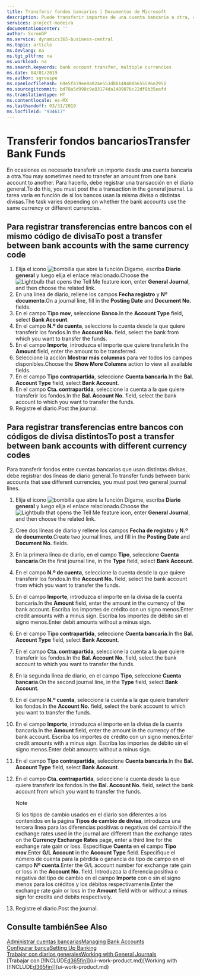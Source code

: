 ```yaml
---
title: Transferir fondos bancarios | Documentos de Microsoft
description: Puede transferir importes de una cuenta bancaria a otra, con divisas distintas, registrando la transacción en el diario general.
services: project-madeira
documentationcenter: ''
author: SorenGP
ms.service: dynamics365-business-central
ms.topic: article
ms.devlang: na
ms.tgt_pltfrm: na
ms.workload: na
ms.search.keywords: bank account transfer, multiple currencies
ms.date: 04/01/2019
ms.author: sgroespe
ms.openlocfilehash: 69e5f439ee8a02ae553d8b148480b655596e2951
ms.sourcegitcommit: bd78a5d990c9e83174da1409076c22df8b35eafd
ms.translationtype: HT
ms.contentlocale: es-MX
ms.lasthandoff: 03/31/2019
ms.locfileid: "934617"
---
```

# <a name="transfer-bank-funds"></a><span data-ttu-id="acdf4-103">Transferir fondos bancarios</span><span class="sxs-lookup"><span data-stu-id="acdf4-103">Transfer Bank Funds</span></span>
<span data-ttu-id="acdf4-104">En ocasiones es necesario transferir un importe desde una cuenta bancaria a otra.</span><span class="sxs-lookup"><span data-stu-id="acdf4-104">You may sometimes need to transfer an amount from one bank account to another.</span></span> <span data-ttu-id="acdf4-105">Para hacerlo, debe registrar una transacción en el diario general.</span><span class="sxs-lookup"><span data-stu-id="acdf4-105">To do this, you must post the a transaction in the general journal.</span></span> <span data-ttu-id="acdf4-106">La tarea varía en función de si los bancos usan la misma divisa o distintas divisas.</span><span class="sxs-lookup"><span data-stu-id="acdf4-106">The task varies depending on whether the bank accounts use the same currency or different currencies.</span></span>

## <a name="to-post-a-transfer-between-bank-accounts-with-the-same-currency-code"></a><span data-ttu-id="acdf4-107">Para registrar transferencias entre bancos con el mismo código de divisa</span><span class="sxs-lookup"><span data-stu-id="acdf4-107">To post a transfer between bank accounts with the same currency code</span></span>
1. <span data-ttu-id="acdf4-108">Elija el icono ![bombilla que abre la función Dígame](media/ui-search/search_small.png "Dígame que desea hacer"), escriba **Diario general** y luego elija el enlace relacionado.</span><span class="sxs-lookup"><span data-stu-id="acdf4-108">Choose the ![Lightbulb that opens the Tell Me feature](media/ui-search/search_small.png "Tell me what you want to do") icon, enter **General Journal**, and then choose the related link.</span></span>
2. <span data-ttu-id="acdf4-109">En una línea de diario, rellene los campos **Fecha registro** y **Nº documento**.</span><span class="sxs-lookup"><span data-stu-id="acdf4-109">On a journal line, fill in the **Posting Date** and **Document No.** fields.</span></span>
3. <span data-ttu-id="acdf4-110">En el campo **Tipo mov**, seleccione **Banco**.</span><span class="sxs-lookup"><span data-stu-id="acdf4-110">In the **Account Type** field, select **Bank Account**.</span></span>
4. <span data-ttu-id="acdf4-111">En el campo **N.º de cuenta**, seleccione la cuenta desde la que quiere transferir los fondos.</span><span class="sxs-lookup"><span data-stu-id="acdf4-111">In the **Account No.** field, select the bank from which you want to transfer the funds.</span></span>
5. <span data-ttu-id="acdf4-112">En el campo **Importe**, introduzca el importe que quiere transferir.</span><span class="sxs-lookup"><span data-stu-id="acdf4-112">In the **Amount** field, enter the amount to be transferred.</span></span>
6. <span data-ttu-id="acdf4-113">Seleccione la acción **Mostrar más columnas** para ver todos los campos disponibles.</span><span class="sxs-lookup"><span data-stu-id="acdf4-113">Choose the **Show More Columns** action to view all available fields.</span></span>
7. <span data-ttu-id="acdf4-114">En el campo **Tipo contrapartida**, seleccione **Cuenta bancaria**.</span><span class="sxs-lookup"><span data-stu-id="acdf4-114">In the **Bal. Account Type** field, select **Bank Account**.</span></span>
8. <span data-ttu-id="acdf4-115">En el campo **Cta. contrapartida**, seleccione la cuenta a la que quiere transferir los fondos.</span><span class="sxs-lookup"><span data-stu-id="acdf4-115">In the **Bal. Account No.** field, select the bank account to which you want to transfer the funds.</span></span>
9. <span data-ttu-id="acdf4-116">Registre el diario.</span><span class="sxs-lookup"><span data-stu-id="acdf4-116">Post the journal.</span></span>

## <a name="to-post-a-transfer-between-bank-accounts-with-different-currency-codes"></a><span data-ttu-id="acdf4-117">Para registrar transferencias entre bancos con códigos de divisa distintos</span><span class="sxs-lookup"><span data-stu-id="acdf4-117">To post a transfer between bank accounts with different currency codes</span></span>
<span data-ttu-id="acdf4-118">Para transferir fondos entre cuentas bancarias que usan distintas divisas, debe registrar dos líneas de diario general.</span><span class="sxs-lookup"><span data-stu-id="acdf4-118">To transfer funds between bank accounts that use different currencies, you must post two general journal lines.</span></span>

1. <span data-ttu-id="acdf4-119">Elija el icono ![bombilla que abre la función Dígame](media/ui-search/search_small.png "Dígame que desea hacer"), escriba **Diario general** y luego elija el enlace relacionado.</span><span class="sxs-lookup"><span data-stu-id="acdf4-119">Choose the ![Lightbulb that opens the Tell Me feature](media/ui-search/search_small.png "Tell me what you want to do") icon, enter **General Journal**, and then choose the related link.</span></span>
2. <span data-ttu-id="acdf4-120">Cree dos líneas de diario y rellene los campos **Fecha de registro** y **N.º de documento**.</span><span class="sxs-lookup"><span data-stu-id="acdf4-120">Create two journal lines, and fill in the **Posting Date** and **Document No.** fields.</span></span>
3. <span data-ttu-id="acdf4-121">En la primera línea de diario, en el campo **Tipo**, seleccione **Cuenta bancaria**.</span><span class="sxs-lookup"><span data-stu-id="acdf4-121">On the first journal line, in the **Type** field, select **Bank Account**.</span></span>
4. <span data-ttu-id="acdf4-122">En el campo **N.º de cuenta**, seleccione la cuenta desde la que quiere transferir los fondos.</span><span class="sxs-lookup"><span data-stu-id="acdf4-122">In the **Account No.** field, select the bank account from which you want to transfer the funds.</span></span>
5. <span data-ttu-id="acdf4-123">En el campo **Importe**, introduzca el importe en la divisa de la cuenta bancaria.</span><span class="sxs-lookup"><span data-stu-id="acdf4-123">In the **Amount** field, enter the amount in the currency of the bank account.</span></span> <span data-ttu-id="acdf4-124">Escriba los importes de crédito con un signo menos.</span><span class="sxs-lookup"><span data-stu-id="acdf4-124">Enter credit amounts with a minus sign.</span></span> <span data-ttu-id="acdf4-125">Escriba los importes de débito sin el signo menos.</span><span class="sxs-lookup"><span data-stu-id="acdf4-125">Enter debit amounts without a minus sign.</span></span>
6. <span data-ttu-id="acdf4-126">En el campo **Tipo contrapartida**, seleccione **Cuenta bancaria**.</span><span class="sxs-lookup"><span data-stu-id="acdf4-126">In the **Bal. Account Type** field, select **Bank Account**.</span></span>
7. <span data-ttu-id="acdf4-127">En el campo **Cta. contrapartida**, seleccione la cuenta a la que quiere transferir los fondos.</span><span class="sxs-lookup"><span data-stu-id="acdf4-127">In the **Bal. Account No.** field, select the bank account to which you want to transfer the funds.</span></span>
8. <span data-ttu-id="acdf4-128">En la segunda línea de diario, en el campo **Tipo**, seleccione **Cuenta bancaria**.</span><span class="sxs-lookup"><span data-stu-id="acdf4-128">On the second journal line, in the **Type** field, select **Bank Account**.</span></span>
9. <span data-ttu-id="acdf4-129">En el campo **N.º cuenta**, seleccione la cuenta a la que quiere transferir los fondos.</span><span class="sxs-lookup"><span data-stu-id="acdf4-129">In the **Account No.** field, select the bank account to which you want to transfer the funds.</span></span>
10. <span data-ttu-id="acdf4-130">En el campo **Importe**, introduzca el importe en la divisa de la cuenta bancaria.</span><span class="sxs-lookup"><span data-stu-id="acdf4-130">In the **Amount** field, enter the amount in the currency of the bank account.</span></span> <span data-ttu-id="acdf4-131">Escriba los importes de crédito con un signo menos.</span><span class="sxs-lookup"><span data-stu-id="acdf4-131">Enter credit amounts with a minus sign.</span></span> <span data-ttu-id="acdf4-132">Escriba los importes de débito sin el signo menos.</span><span class="sxs-lookup"><span data-stu-id="acdf4-132">Enter debit amounts without a minus sign.</span></span>
11. <span data-ttu-id="acdf4-133">En el campo **Tipo contrapartida**, seleccione **Cuenta bancaria**.</span><span class="sxs-lookup"><span data-stu-id="acdf4-133">In the **Bal. Account Type** field, select **Bank Account**.</span></span>  
12. <span data-ttu-id="acdf4-134">En el campo **Cta. contrapartida**, seleccione la cuenta desde la que quiere transferir los fondos.</span><span class="sxs-lookup"><span data-stu-id="acdf4-134">In the **Bal. Account No.** field, select the bank account from which you want to transfer the funds.</span></span>

    > [!NOTE]  
    > <span data-ttu-id="acdf4-135">Si los tipos de cambio usados en el diario son diferentes a los contenidos en la página **Tipos de cambio de divisa**, introduzca una tercera línea para las diferencias positivas o negativas del cambio.</span><span class="sxs-lookup"><span data-stu-id="acdf4-135">If the exchange rates used in the journal are different than the exchange rates on the **Currency Exchange Rates** page, enter a third line for the exchange rate gain or loss.</span></span> <span data-ttu-id="acdf4-136">Especifique **Cuenta** en el campo **Tipo mov**.</span><span class="sxs-lookup"><span data-stu-id="acdf4-136">Enter **G/L Account** in the **Account Type** field.</span></span> <span data-ttu-id="acdf4-137">Especifique el número de cuenta para la pérdida o ganancia de tipo de campo en el campo **Nº cuenta**.</span><span class="sxs-lookup"><span data-stu-id="acdf4-137">Enter the G/L account number for exchange rate gain or loss in the **Account No.** field.</span></span> <span data-ttu-id="acdf4-138">Introduzca la diferencia positiva o negativa del tipo de cambio en el campo **Importe** con o sin el signo menos para los créditos y los débitos respectivamente.</span><span class="sxs-lookup"><span data-stu-id="acdf4-138">Enter the exchange rate gain or loss in the **Amount** field with or without a minus sign for credits and debits respectively.</span></span>
13. <span data-ttu-id="acdf4-139">Registre el diario.</span><span class="sxs-lookup"><span data-stu-id="acdf4-139">Post the journal.</span></span>

## <a name="see-also"></a><span data-ttu-id="acdf4-140">Consulte también</span><span class="sxs-lookup"><span data-stu-id="acdf4-140">See Also</span></span>
[<span data-ttu-id="acdf4-141">Administrar cuentas bancarias</span><span class="sxs-lookup"><span data-stu-id="acdf4-141">Managing Bank Accounts</span></span>](bank-manage-bank-accounts.md)  
[<span data-ttu-id="acdf4-142">Configurar banca</span><span class="sxs-lookup"><span data-stu-id="acdf4-142">Setting Up Banking</span></span>](bank-setup-banking.md)  
[<span data-ttu-id="acdf4-143">Trabajar con diarios generales</span><span class="sxs-lookup"><span data-stu-id="acdf4-143">Working with General Journals</span></span>](ui-work-general-journals.md)  
<span data-ttu-id="acdf4-144">[Trabajar con [!INCLUDE[d365fin](includes/d365fin_md.md)]](ui-work-product.md)</span><span class="sxs-lookup"><span data-stu-id="acdf4-144">[Working with [!INCLUDE[d365fin](includes/d365fin_md.md)]](ui-work-product.md)</span></span>
